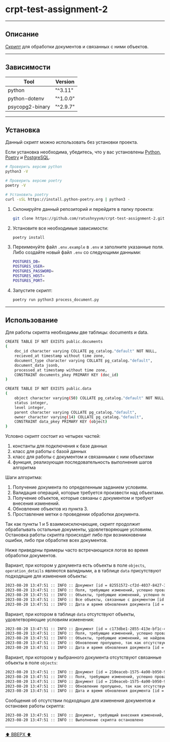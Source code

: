 # crpt-test-assignment-2

---

## Описание

[Скрипт](https://github.com/ratushnyyvm/crpt-test-assignment-2/blob/main/process_document.py) для обработки документов и связанных с ними объектов.

---

## Зависимости

| Tool                              | Version    |
|-----------------------------------|------------|
| python                            | "^3.11"    |
| python-dotenv                     | "^1.0.0"   |
| psycopg2-binary                   | "^2.9.7"   |

---

## Установка

Данный скрипт можно использовать без установки проекта.

Если установка необходима, убедитесь, что у вас установлены [Python](https://www.python.org/), [Poetry](https://python-poetry.org/) и [PostgreSQL](https://www.postgresql.org/).

```bash
# Проверить версию python
python3 -V

# Проверить версию poetry
poetry -V

# Установить poetry
curl -sSL https://install.python-poetry.org | python3 -
```

1. Склонируйте данный репозиторий и перейдите в папку проекта:

    ```bash
    git clone https://github.com/ratushnyyvm/crpt-test-assignment-2.git && cd crpt-test-assignment-2
    ```

2. Установите все необходимые зависимости:

    ```bash
    poetry install
    ```

3. Переименуйте файл `.env.example` в `.env` и заполните указанные поля. Либо создайте новый файл `.env` со следующими данными:

    ```bash
    POSTGRES_DB=
    POSTGRES_USER=
    POSTGRES_PASSWORD=
    POSTGRES_HOST=
    POSTGRES_PORT=
    ```

4. Запустите скрипт:

    ```bash
    poetry run python3 process_document.py 
    ```

---

## Использование

Для работы скрипта необходимы две таблицы: documents и data.

```bash
CREATE TABLE IF NOT EXISTS public.documents
(
    doc_id character varying COLLATE pg_catalog."default" NOT NULL,
    recieved_at timestamp without time zone,
    document_type character varying COLLATE pg_catalog."default",
    document_data jsonb,
    processed_at timestamp without time zone,
    CONSTRAINT documents_pkey PRIMARY KEY (doc_id)
)
```

```bash
CREATE TABLE IF NOT EXISTS public.data
(
    object character varying(50) COLLATE pg_catalog."default" NOT NULL,
    status integer,
    level integer,
    parent character varying COLLATE pg_catalog."default",
    owner character varying(14) COLLATE pg_catalog."default",
    CONSTRAINT data_pkey PRIMARY KEY (object)
)
```

Условно скрипт состоит из четырех частей:

1. константы для подключения к базе данных
2. класс для работы с базой данных
3. класс для работы с документом и связанными с ним объектами
4. функция, реализующая последовательность выполнения шагов алгоритма

Шаги алгоритма:

1. Получение документа по определенным заданием условиям.
2. Валидация операций, которые требуется произвести над объектами.
3. Получение объектов, которые связаны с документом и требуют внесения изменений.
4. Обновление объектов из пункта 3.
5. Проставление метки о проведении обработки документа.

Так как пункты 1 и 5 взаимоисключающие, скрипт продолжит обрабатывать остальные документы, удовлетворяющие условиям. Остановка работы скрипта происходит либо при возникновении ошибки, либо при обработке всех документов.

Ниже приведены примеры часто встречающихся логов во время обработки документов.

Вариант, при котором у документа есть объекты в поле `objects`, `operation_details` являются валидными, а в таблице `data` присутствуют подходящие для изменения объекты:

```bash
2023-08-20 13:47:51 :: INFO :: Документ [id = 82551572-cf2d-4037-8427-30327f786650] успешно получен
2023-08-20 13:47:51 :: INFO :: Поля, требующие изменений, успешно провалидированы
2023-08-20 13:47:51 :: INFO :: Объекты, требующие изменений, успешно получены
2023-08-20 13:47:51 :: INFO :: Все объекты, связанные с документом [id = 82551572-cf2d-4037-8427-30327f786650], успешно обновлены
2023-08-20 13:47:51 :: INFO :: Дата и время обновления документа [id = 82551572-cf2d-4037-8427-30327f786650] успешно установлены
```

Вариант, при котором в таблице `data` отсутствуют объекты, удовлетворяющие условиям изменения:

```bash
2023-08-20 13:47:51 :: INFO :: Документ [id = c173dbe1-2855-413e-bf1c-4b941a0aabce] успешно получен
2023-08-20 13:47:51 :: INFO :: Поля, требующие изменений, успешно провалидированы
2023-08-20 13:47:51 :: INFO :: Объекты, требующие изменений, не найдены
2023-08-20 13:47:51 :: INFO :: Обновление пропущено, так как отсутствуют подходящие объекты и/или детали операции.
2023-08-20 13:47:51 :: INFO :: Дата и время обновления документа [id = c173dbe1-2855-413e-bf1c-4b941a0aabce] успешно установлены
```

Вариант, при котором у выбранного документа отсутствуют связанные объекты в поле `objects`:

```bash
2023-08-20 13:47:51 :: INFO :: Документ [id = 210eaceb-1575-4a90-b950-9df2f4ed6e50] успешно получен
2023-08-20 13:47:51 :: INFO :: Поля, требующие изменений, успешно провалидированы
2023-08-20 13:47:51 :: INFO :: Документ [id = 210eaceb-1575-4a90-b950-9df2f4ed6e50] не содержит ссылок на другие объекты
2023-08-20 13:47:51 :: INFO :: Обновление пропущено, так как отсутствуют подходящие объекты и/или детали операции.
2023-08-20 13:47:51 :: INFO :: Дата и время обновления документа [id = 210eaceb-1575-4a90-b950-9df2f4ed6e50] успешно установлены
```

Сообщения об отсутствии подходящих для изменения документов и остановке работы скрипта:

```bash
2023-08-20 13:47:51 :: INFO :: Документ, требующий внесения изменений, не обнаружен
2023-08-20 13:47:51 :: INFO :: Выполнение скрипта остановлено
```

---

[:arrow_up: ВВЕРХ :arrow_up:](#crpt-test-assignment-2)
